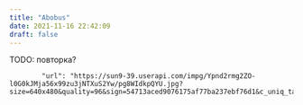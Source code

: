 ```yaml
---
title: "Abobus"
date: 2021-11-16 22:42:09
draft: false
---
```


TODO: повторка?

            "url": "https://sun9-39.userapi.com/impg/Ypnd2rmg2ZO-l0G0kJMja56x99zu3jNTXuS2Yw/pg8WIdkpQYU.jpg?size=640x480&quality=96&sign=54713aced9076175af77ba237ebf76d1&c_uniq_tag=eIkwH4zT1WH2GSYNPpDBu8dWkKBtoo18n60VvLJSkXw&type=album",
